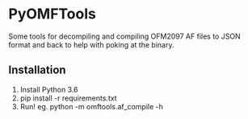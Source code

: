 # PyOMFTools

Some tools for decompiling and compiling OFM2097 AF files to JSON format
and back to help with poking at the binary.

## Installation

1. Install Python 3.6
2. pip install -r requirements.txt
3. Run! eg. python -m omftools.af_compile -h
